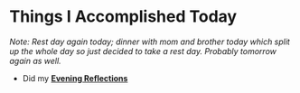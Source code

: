 # Things I Accomplished Today

_Note: Rest day again today; dinner with mom and brother today which split up the whole day so just decided to take a rest day. Probably tomorrow again as well._

- Did my **[Evening Reflections](../../routines/evening-reflections.md)**
